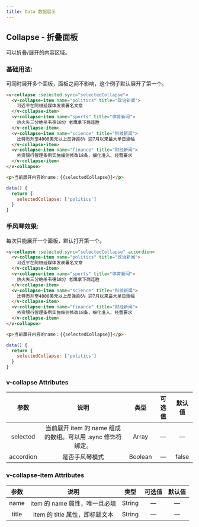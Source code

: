 ```yaml
---
title: Data 数据展示
---
```


## Collapse - 折叠面板

可以折叠/展开的内容区域。

### 基础用法:

可同时展开多个面板，面板之间不影响，这个例子默认展开了第一个。

<ClientOnly>
  <collapse-demo1></collapse-demo1>
</ClientOnly>

```HTML
<v-collapse :selected.sync="selectedCollapse">
  <v-collapse-item name="politics" title="政治新闻">
    习近平在阿根廷媒体发表署名文章
  </v-collapse-item>
  <v-collapse-item name="sports" title="体育新闻">
    热火失三分绝杀韦德18分 老鹰拿下两连胜
  </v-collapse-item>
  <v-collapse-item name="science" title="科技新闻">
    比特币升至4000美元以上反弹逾6% 迎7月以来最大单日涨幅
  </v-collapse-item>
  <v-collapse-item name="finance" title="财经新闻">
    外资银行管理条例实施细则修改18条，细化准入、经营要求
  </v-collapse-item>
</v-collapse>

<p>当前展开内容的name：{{selectedCollapse}}</p>
```
```js
data() {
  return {
    selectedCollapse: ['politics']
  }
}
```

### 手风琴效果:

每次只能展开一个面板，默认打开第一个。

<ClientOnly>
  <collapse-demo2></collapse-demo2>
</ClientOnly>

```HTML
<v-collapse :selected.sync="selectedCollapse" accordion>
  <v-collapse-item name="politics" title="政治新闻">
    习近平在阿根廷媒体发表署名文章
  </v-collapse-item>
  <v-collapse-item name="sports" title="体育新闻">
    热火失三分绝杀韦德18分 老鹰拿下两连胜
  </v-collapse-item>
  <v-collapse-item name="science" title="科技新闻">
    比特币升至4000美元以上反弹逾6% 迎7月以来最大单日涨幅
  </v-collapse-item>
  <v-collapse-item name="finance" title="财经新闻">
    外资银行管理条例实施细则修改18条，细化准入、经营要求
  </v-collapse-item>
</v-collapse>

<p>当前展开内容的name：{{selectedCollapse}}</p>
```
```js
data() {
  return {
    selectedCollapse: ['politics']
  }
}
```

### v-collapse Attributes
参数 | 说明 | 类型 | 可选值 | 默认值
:-:| :-: | :-: | :-: | :-: 
selected | 当前展开 item 的 name 组成的数组。可以用 .sync 修饰符绑定。 | Array | — | —
accordion | 是否手风琴模式 | Boolean | — | false

### v-collapse-item Attributes
参数 | 说明 | 类型 | 可选值 | 默认值
:-:| :-: | :-: | :-: | :-: 
name | item 的 name 属性，唯一且必填 | String | — | —
title | item 的 title 属性，即标题文本 | String | — | —